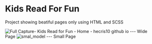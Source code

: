 # Kids Read For Fun
 Project showing beatiful pages only using HTML and SCSS
 
 
![Full Capture- Kids Read for Fun - Home - hecris10 github io](https://user-images.githubusercontent.com/38855938/151684583-90550878-914e-450c-a17b-e43c1f50668f.png)
   --- Wide Page
   ![smal_model](https://user-images.githubusercontent.com/38855938/151684590-9bd9b419-a4f3-49ca-b6e0-4e4b1d4f7c6c.jpg)
   --- Small Page
